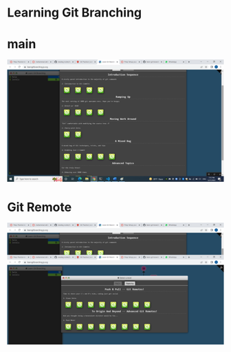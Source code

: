 # Learning Git Branching
# main 

![main](screenhoots/main.png)


# Git Remote
![remote](screenhoots/remote.png)